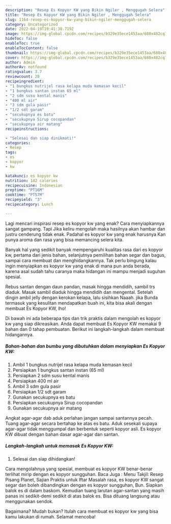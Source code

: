 ```yaml
---
description: "Resep Es Kopyor KW yang Bikin Ngiler , Menggugah Selera"
title: "Resep Es Kopyor KW yang Bikin Ngiler , Menggugah Selera"
slug: 1164-resep-es-kopyor-kw-yang-bikin-ngiler-menggugah-selera
category: Uncategorized
date: 2022-04-19T19:41:38.719Z
image: https://img-global.cpcdn.com/recipes/b329e35ece1453aa/680x482cq70/es-kopyor-kw-foto-resep-utama.jpg
hideToc: false
enableToc: true
enableTocContent: false
thumbnail: https://img-global.cpcdn.com/recipes/b329e35ece1453aa/680x482cq70/es-kopyor-kw-foto-resep-utama.jpg
cover: https://img-global.cpcdn.com/recipes/b329e35ece1453aa/680x482cq70/es-kopyor-kw-foto-resep-utama.jpg
author: Admin
authorAv: notfound
ratingvalue: 3.7
reviewcount: 20
recipeingredient:
- "1 bungkus nutrijel rasa kelapa muda kemasan kecil"
- "1 bungkus santan instan 65 ml"
- "2 sdm susu kental manis"
- "400 ml air"
- "3 sdm gula pasir"
- "1/2 sdt garam"
- "secukupnya es batu"
- "secukupnya Sirup cocopandan"
- "secukupnya air matang"
recipeinstructions:

- "Selesai dan siap dinikmati!"
categories:
- Resep
tags:
- es
- kopyor
- kw

katakunci: es kopyor kw 
nutrition: 142 calories
recipecuisine: Indonesian
preptime: "PT16M"
cooktime: "PT57M"
recipeyield: "3"
recipecategory: Lunch

---
```



Lagi mencari inspirasi resep es kopyor kw yang enak? Cara menyiapkannya sangat gampang. Tapi Jika keliru mengolah maka hasilnya akan hambar dan justru cenderung tidak enak. Padahal es kopyor kw yang enak harusnya Kan punya aroma dan rasa yang bisa memancing selera kita.


Banyak hal yang sedikit banyak mempengaruhi kualitas rasa dari es kopyor kw, pertama dari jenis bahan, selanjutnya pemilihan bahan segar dan bagus, sampai cara membuat dan menghidangkannya. Tak perlu bingung kalau ingin menyiapkan es kopyor kw yang enak di mana pun anda berada, karena asal sudah tahu caranya maka hidangan ini mampu menjadi suguhan spesial.

Rebus santan dengan daun pandan, masak hingga mendidih, sambil trs diaduk. Masak sambil diaduk hingga mendidih dan mengental. Setelah dingin ambil jelly dengan kerokan kelapa, lalu sisihkan Naaah. jika Bunda termasuk yang kesulitan mendapatkan buah ini, kita bisa akali dengan membuat Es Kopyor KW, lho!


Di bawah ini ada beberapa tips dan trik praktis dalam mengolah es kopyor kw yang siap dikreasikan. Anda dapat membuat Es Kopyor KW memakai 9 bahan dan 0 tahap pembuatan. Berikut ini langkah-langkah dalam membuat hidangannya.

<!--inarticleads1-->

##### Bahan-bahan dan bumbu yang dibutuhkan dalam menyiapkan Es Kopyor KW:

1. Ambil 1 bungkus nutrijel rasa kelapa muda kemasan kecil
1. Persiapkan 1 bungkus santan instan (65 ml)
1. Persiapkan 2 sdm susu kental manis
1. Persiapkan 400 ml air
1. Ambil 3 sdm gula pasir
1. Persiapkan 1/2 sdt garam
1. Gunakan secukupnya es batu
1. Persiapkan secukupnya Sirup cocopandan
1. Gunakan secukupnya air matang


Angkat agar-agar dab aduk perlahan jangan sampai santannya pecah. Tuang agar-agar secara bertahap ke atas es batu. Aduk sesekali supaya agar-agar tidak menggumpal dan berbentuk seperti kopyor asli. Es kopyor KW dibuat dengan bahan dasar agar-agar dan santan. 

<!--inarticleads2-->

##### Langkah-langkah untuk memasak Es Kopyor KW:


1. Selesai dan siap dihidangkan!

Cara mengolahnya yang spesial, membuat es kopyor KW benar-benar terlihat mirip dengan es kopyor sungguhan. Baca Juga : Menu Takjil: Resep Pisang Planet, Sajian Praktis untuk Iftar Masalah rasa, es kopyor KW sangat segar dan boleh dibandingkan dengan es kopyor sungguhan, Bun. Siapkan balok es di dalam baskom. Kemudian tuang larutan agar-santan yang masih panas ini sedikit-demi sedikit di atas balok es. Bisa dituang langsung atau menggunakan sendok. 

Bagaimana? Mudah bukan? Itulah cara membuat es kopyor kw yang bisa kamu lakukan di rumah. Selamat mencoba!
